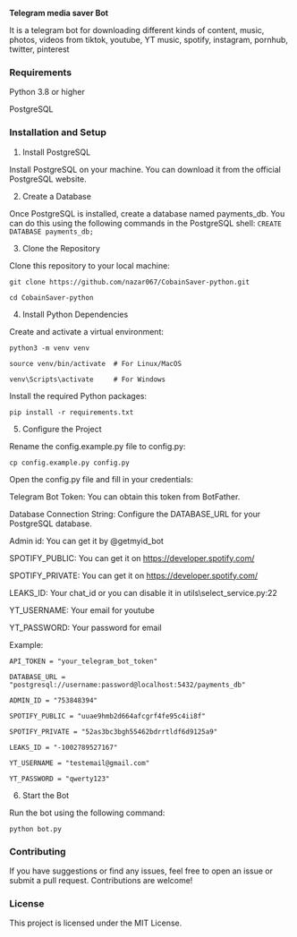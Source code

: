 **Telegram media saver Bot**

It is a telegram bot for downloading different kinds of content, music, photos, videos from tiktok, youtube, YT music, spotify, instagram, pornhub, twitter, pinterest

### Requirements
Python 3.8 or higher

PostgreSQL

### Installation and Setup

1. Install PostgreSQL
   
Install PostgreSQL on your machine. You can download it from the official PostgreSQL website.

2. Create a Database

Once PostgreSQL is installed, create a database named payments_db. You can do this using the following commands in the PostgreSQL shell:
`CREATE DATABASE payments_db;`

3. Clone the Repository

Clone this repository to your local machine:

`git clone https://github.com/nazar067/CobainSaver-python.git`

`cd CobainSaver-python`

4. Install Python Dependencies

Create and activate a virtual environment:

`python3 -m venv venv`

`source venv/bin/activate  # For Linux/MacOS`

`venv\Scripts\activate     # For Windows`

Install the required Python packages:

`pip install -r requirements.txt`

5. Configure the Project

Rename the config.example.py file to config.py:

`cp config.example.py config.py`

Open the config.py file and fill in your credentials:

Telegram Bot Token: You can obtain this token from BotFather.

Database Connection String: Configure the DATABASE_URL for your PostgreSQL database.

Admin id: You can get it by @getmyid_bot

SPOTIFY_PUBLIC: You can get it on https://developer.spotify.com/

SPOTIFY_PRIVATE: You can get it on https://developer.spotify.com/

LEAKS_ID: Your chat_id or you can disable it in utils\select_service.py:22

YT_USERNAME: Your email for youtube

YT_PASSWORD: Your password for email

Example:

`API_TOKEN = "your_telegram_bot_token"`

`DATABASE_URL = "postgresql://username:password@localhost:5432/payments_db"`

`ADMIN_ID = "753848394"`

`SPOTIFY_PUBLIC = "uuae9hmb2d664afcgrf4fe95c4ii8f"`

`SPOTIFY_PRIVATE = "52as3bc3bgh55462bdrrtldf6d9125a9"`

`LEAKS_ID = "-1002789527167"`

`YT_USERNAME = "testemail@gmail.com"`

`YT_PASSWORD = "qwerty123"`

6. Start the Bot

Run the bot using the following command:

`python bot.py`

### Contributing
If you have suggestions or find any issues, feel free to open an issue or submit a pull request. Contributions are welcome!

### License
This project is licensed under the MIT License.
